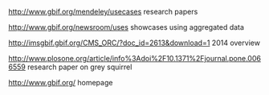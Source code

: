 http://www.gbif.org/mendeley/usecases  research papers

http://www.gbif.org/newsroom/uses  showcases using aggregated data

http://imsgbif.gbif.org/CMS_ORC/?doc_id=2613&download=1  2014 overview

http://www.plosone.org/article/info%3Adoi%2F10.1371%2Fjournal.pone.0066559  research paper on grey squirrel

http://www.gbif.org/  homepage

